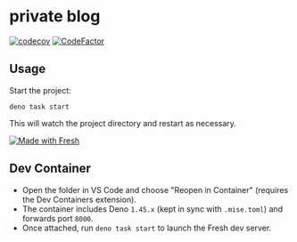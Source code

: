 # private blog

[![codecov](https://codecov.io/gh/9renpoto/win/graph/badge.svg?token=m1sd1C4r5f)](https://codecov.io/gh/9renpoto/win)
[![CodeFactor](https://www.codefactor.io/repository/github/9renpoto/win/badge)](https://www.codefactor.io/repository/github/9renpoto/win)

## Usage

Start the project:

```
deno task start
```

This will watch the project directory and restart as necessary.

[![Made with Fresh](https://fresh.deno.dev/fresh-badge.svg)](https://fresh.deno.dev)

## Dev Container

- Open the folder in VS Code and choose "Reopen in Container" (requires the Dev
  Containers extension).
- The container includes Deno `1.45.x` (kept in sync with `.mise.toml`) and
  forwards port `8000`.
- Once attached, run `deno task start` to launch the Fresh dev server.
